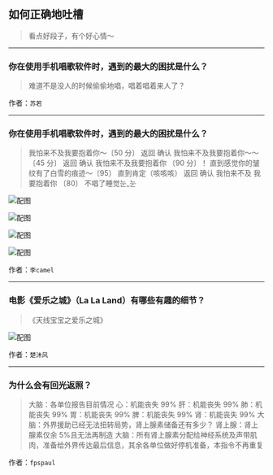 ## 如何正确地吐槽

> 看点好段子，有个好心情～


 
---

### 你在使用手机唱歌软件时，遇到的最大的困扰是什么？

> 难道不是没人的时候偷偷地唱，唱着唱着来人了？


作者：`苏若`

---

### 你在使用手机唱歌软件时，遇到的最大的困扰是什么？

> 我怕来不及我要抱着你～〔50 分〕
> 返回 确认
> 我怕来不及我要抱着你～～〔45 分〕
> 返回 确认
> 我怕来不及我要抱着你 〔90 分〕！
> 直到感觉你的皱纹有了白雪的痕迹～〔95〕
> 直到肯定（咳咳咳）
> 返回 确认
> 我怕来不及 我要抱着你 〔80〕
> 不唱了睡觉눈_눈



![配图](http://pic4.zhimg.com/70/v2-59f3e422d869a00a94365dba086108bf_b.jpg)



![配图](http://pic4.zhimg.com/70/v2-59f3e422d869a00a94365dba086108bf_b.jpg)



![配图](http://pic4.zhimg.com/70/v2-3985457ba4747fac1680db875eeac49b_b.jpg)



![配图](http://pic3.zhimg.com/70/v2-e4f7e0197dfe058dd8b20a4e67ada9d6_b.jpg)


作者：`李camel`

---

### 电影《爱乐之城》（La La Land）有哪些有趣的细节？

> 《天线宝宝之爱乐之城》



![配图](http://pic3.zhimg.com/70/v2-b82766f353cd807193e7a453aabc96aa_b.jpg)


作者：`楚沐风`

---

### 为什么会有回光返照？

> 大脑：各单位报告目前情况
> 心：机能丧失 99%
> 肝：机能丧失 99%
> 肺：机能丧失 99%
> 胃：机能丧失 99%
> 脾：机能丧失 99%
> 肾：机能丧失 99%
> 大脑：外界援助已经无法扭转局势，肾上腺素储备还有多少？
> 肾上腺：肾上腺素仅余 5%且无法再制造
> 大脑：所有肾上腺素分配给神经系统及声带肌肉，准备给外界传达最后信息，其余各单位做好停机准备，本指令不再重复


作者：`fpspaul`